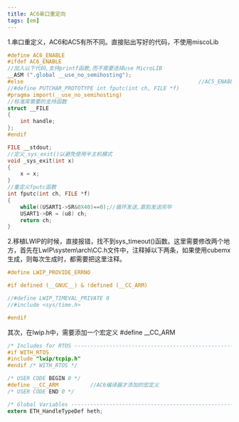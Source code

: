 ```yaml
---
title: AC6串口重定向
tags: [em]
---
```


1.串口重定义，AC6和AC5有所不同。直接贴出写好的代码，不使用miscoLib

```C
#define AC6_ENABLE
#ifdef AC6_ENABLE
//加入以下代码,支持printf函数,而不需要选择use MicroLIB	
__ASM (".global __use_no_semihosting");      
#else                                                       //AC5_ENABLE
//#define PUTCHAR_PROTOTYPE int fputc(int ch, FILE *f)	
#pragma import(__use_no_semihosting)             
//标准库需要的支持函数                 
struct __FILE 
{ 
	int handle; 
}; 
#endif

FILE __stdout;       
//定义_sys_exit()以避免使用半主机模式    
void _sys_exit(int x) 
{ 
	x = x; 
} 
//重定义fputc函数 
int fputc(int ch, FILE *f)
{ 	
	while((USART1->SR&0X40)==0);//循环发送,直到发送完毕   
	USART1->DR = (u8) ch;      
	return ch;
}
```

2.移植LWIP的时候，直接报错，找不到sys_timeout()函数。这里需要修改两个地方，首先在LwIP\system\arch\CC.h文件中，注释掉以下两条，如果使用cubemx生成，则每次生成时，都需要把这里注释。

```c
#define LWIP_PROVIDE_ERRNO

#if defined (__GNUC__) & !defined (__CC_ARM)

//#define LWIP_TIMEVAL_PRIVATE 0
//#include <sys/time.h>

#endif
```

其次，在lwip.h中，需要添加一个宏定义 #define __CC_ARM

```c
/* Includes for RTOS ---------------------------------------------------------*/
#if WITH_RTOS
#include "lwip/tcpip.h"
#endif /* WITH_RTOS */

/* USER CODE BEGIN 0 */
#define __CC_ARM          //AC6编译器才添加的宏定义
/* USER CODE END 0 */

/* Global Variables ----------------------------------------------------------*/
extern ETH_HandleTypeDef heth;
```


